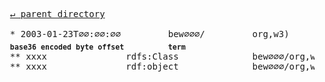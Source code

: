 <pre>
  <a href="../">&#x21b5; parent directory</a>
  
  * 2003-01-23T∅∅:∅∅:∅∅&#x0009;&#x0009;bew∅∅∅/&#x0009;&#x0009;org,w3)&#x0009;&#x0009;TR/2003/WD-rdf-schema-20030123
  <sub><b>base36 encoded byte offset</b></sub>&#x0009;<sub><b>term</b></sub>
  ** xxxx&#x0009;&#x0009;rdfs:Class&#x0009;&#x0009;bew∅∅∅/org,w3)/TR/2003/WD-rdf-schema-20030123/xxxx
  ** xxxx&#x0009;&#x0009;rdf:object&#x0009;&#x0009;bew∅∅∅/org,w3)/TR/2003/WD-rdf-schema-20030123/xxxx
</pre>
